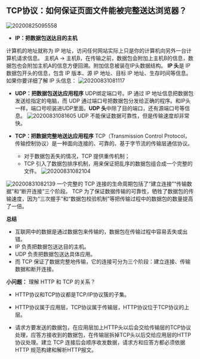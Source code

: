 ## TCP协议：如何保证页面文件能被完整送达浏览器？
![20200825095558](https://hzy-1301560453.cos.ap-shanghai.myqcloud.com/2020/pictures/20200825095558.png)

- **IP：把数据包送达目的主机**

计算机的地址就称为 IP 地址，访问任何网站实际上只是你的计算机向另外一台计算机请求信息。
主机A -> 主机B，在传输之前，数据包会附加上主机B的信息，数据包也会附加主机A的信息方便回溯。附加信息被装在IP头数据结构。
**IP 头**是 IP 数据包开头的信息，包含 IP 版本、源 IP 地址、目标 IP 地址、生存时间等信息。如果你要详细了解 IP 头信息：
![20200831081117](https://hzy-1301560453.cos.ap-shanghai.myqcloud.com/2020/pictures/20200831081117.png)

- **UDP：把数据包送达应用程序**
UDP绑定端口号。IP 通过 IP 地址信息把数据包发送给指定的电脑，而 UDP 通过端口号把数据包分发给正确的程序。和IP头一样，端口号呗装进UDP里面。**UDP 头**中除了目的端口，还有源端口号等信息。
![20200831081605](https://hzy-1301560453.cos.ap-shanghai.myqcloud.com/2020/pictures/20200831081605.png)
UDP 不能保证数据可靠性，但是传输速度却非常快。

- **TCP：把数据完整地送达应用程序**
TCP（Transmission Control Protocol，传输控制协议）是一种面向连接的、可靠的、基于字节流的传输层通信协议。
  - 对于数据包丢失的情况，TCP 提供重传机制；
  - TCP 引入了数据包排序机制，用来保证把乱序的数据包组合成一个完整的文件。
![20200831082104](https://hzy-1301560453.cos.ap-shanghai.myqcloud.com/2020/pictures/20200831082104.png)

![20200831082139](https://hzy-1301560453.cos.ap-shanghai.myqcloud.com/2020/pictures/20200831082139.png)
一个完整的 TCP 连接的生命周期包括了“建立连接”“传输数据”和“断开连接”三个阶段。
TCP 为了保证数据传输的可靠性，牺牲了数据包的传输速度，因为“三次握手”和“数据包校验机制”等把传输过程中的数据包的数量提高了一倍。

**总结**
- 互联网中的数据是通过数据包来传输的，数据包在传输过程中容易丢失或出错。
- IP 负责把数据包送达目的主机。
- UDP 负责把数据包送达具体应用。
- 而 TCP 保证了数据完整地传输，它的连接可分为三个阶段：建立连接、传输数据和断开连接。

**小问题：**
理解 HTTP 和 TCP 的关系？

- HTTP协议和TCP协议都是TCP/IP协议簇的子集。

- HTTP协议属于应用层，TCP协议属于传输层，HTTP协议位于TCP协议的上层。

- 请求方要发送的数据包，在应用层加上HTTP头以后会交给传输层的TCP协议处理，应答方接收到的数据包，在传输层拆掉TCP头以后交给应用层的HTTP协议处理。建立 TCP 连接后会顺序收发数据，请求方和应答方都必须依据 HTTP 规范构建和解析HTTP报文。